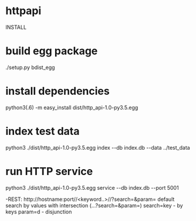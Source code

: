 # httpapi

INSTALL
# build egg package
./setup.py bdist_egg
# install dependencies
python3(.6) -m easy_install dist/http_api-1.0-py3.5.egg
# index test data
python3 ./dist/http_api-1.0-py3.5.egg index --db index.db --data ../test_data
# run HTTP service
python3 ./dist/http_api-1.0-py3.5.egg service --db index.db --port 5001

-REST:
http://hostname:port\/<keyword1>\/<keyword..>\/<keywordn>/?search=&param=
default search by values with intersection (...?search=&param=)
search=key - by keys
param=d    - disjunction
